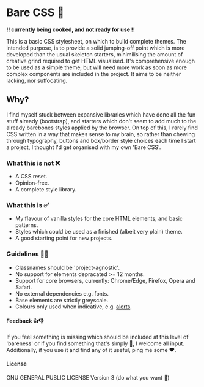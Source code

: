 # Bare CSS 🍑

**‼️ currently being cooked, and not ready for use ‼️**

This is a basic CSS stylesheet, on which to build complete themes. The intended purpose, is to provide a solid jumping-off point which is more developed than the usual skeleton starters, minimilising the amount of creative grind required to get HTML visualised. It's comprehensive enough to be used as a simple theme, but will need more work as soon as more complex components are included in the project. It aims to be neither lacking, nor suffocating.

## Why?

I find myself stuck between expansive libraries which have done all the fun stuff already (bootstrap), and starters which don't seem to add much to the already barebones styles applied by the browser. On top of this, I rarely find CSS written in a way that makes sense to my brain, so rather than chewing through typography, buttons and box/border style choices each time I start a project, I thought I'd get organised with my own 'Bare CSS'.

### What this is not ❌
 - A CSS reset.
 - Opinion-free.
 - A complete style library.

### What this is ✅
 - My flavour of vanilla styles for the core HTML elements, and basic patterns.
 - Styles which could be used as a finished (albeit very plain) theme.
 - A good starting point for new projects.

### Guidelines 👮‍♂
 - Classnames should be 'project-agnostic'.
 - No support for elements depracated >= 12 months.
 - Support for core browsers, currently: Chrome/Edge, Firefox, Opera and Safari.
 - No external dependencies e.g. fonts.
 - Base elements are strictly greyscale.
 - Colours only used when indicative, e.g. [alerts](http://www-db.deis.unibo.it/courses/TW/DOCS/w3schools/w3css/w3css_alerts.asp.html).

#### Feedback 👍👎
If you feel something is missing which should be included at this level of 'bareness' or if you find something that's simply 💩, I welcome all input. Additionally, if you use it and find any of it useful, ping me some ❤.

#### License
GNU GENERAL PUBLIC LICENSE Version 3
(do what you want 🙂)
